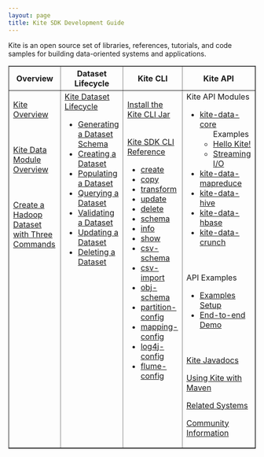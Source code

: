 ```yaml
---
layout: page
title: Kite SDK Development Guide
---
```


Kite is an open source set of libraries, references, tutorials, and code samples for building data-oriented systems and applications.

<table border="1">
<tr>
<th width="25%">
Overview
</th>
<th width="25%">
Dataset Lifecycle
</th>
<th>
Kite CLI
</th>
<th width="25%">
Kite API
</th>
</tr>
<tr valign="top">
<td>
<p>
<a href="Kite-SDK-Guide/">Kite Overview</a>
</p>
<br/>
<p>
<a href="Kite-Data-Module-Overview/">Kite Data Module Overview</a>
</p>
<br/>
<p>
<a href="Using-the-Kite-CLI-to-Create-a-Dataset/">Create a Hadoop Dataset with Three Commands</a>
</p>
</td>
<td>
<a href="Lifecycle/">Kite Dataset Lifecycle</a>
<ul>
<li>
<a href="Lifecycle/#generate">Generating a Dataset Schema</a>
</li>
<li>
<a href="Lifecycle/#create">Creating a Dataset</a>
</li>
<li>
<a href="Lifecycle/#populate">Populating a Dataset</a>
</li>
<li>
<a href="Viewing-with-Impala/">Querying a Dataset</a>
</li>
<li>
<a href="Lifecycle/#validate">Validating a Dataset</a>
</li>
<li>
<a href="Lifecycle/#update">Updating a Dataset</a>
</li>
<li>
<a href="Lifecycle/#annihilate">Deleting a Dataset</a>
</li>
</ul>
</td>
<td>
<p>
<a href="Install-Kite/">Install the Kite CLI Jar</a><br/><br/>
</p>
<p>
<a href="Kite-Dataset-Command-Line-Interface/">Kite SDK CLI Reference</a>
</p>
<ul>
<li>
<a href="Kite-Dataset-Command-Line-Interface/#create">create
</a>
</li>

<li>
<a href="Kite-Dataset-Command-Line-Interface/#copy">copy</a>
</li>
<li>
<a href="Kite-Dataset-Command-Line-Interface/#transform">transform</a>
</li>
<li>
<a href="Kite-Dataset-Command-Line-Interface/#update">update</a>
</li>
<li>
<a href="Kite-Dataset-Command-Line-Interface/#delete">delete</a>
</li>
<li>
<a href="Kite-Dataset-Command-Line-Interface/#schema">schema</a>
</li>
<li>
<a href="Kite-Dataset-Command-Line-Interface/#info">info</a>
</li>
<li>
<a href="Kite-Dataset-Command-Line-Interface/#show">show</a>
</li>
<li>
<a href="Kite-Dataset-Command-Line-Interface/#csvSchema">csv-schema</a>
</li>
<li>
<a href="Kite-Dataset-Command-Line-Interface/#csvImport">csv-import</a>
</li>
<li>
<a href="Kite-Dataset-Command-Line-Interface/#objSchema">obj-schema</a>
</li>
<li>
<a href="Kite-Dataset-Command-Line-Interface/#partition-config">partition-config</a>
</li>
<li>
<a href="Kite-Dataset-Command-Line-Interface/#mapping-config">mapping-config</a>
</li>
<li>
<a href="Kite-Dataset-Command-Line-Interface/#log4j-config">log4j-config</a>
</li>
<li>
<a href="Kite-Dataset-Command-Line-Interface/#flume-config">flume-config</a>
</td>
<td>
Kite API Modules
<ul>
<li>
<a href="kite-data-core">kite-data-core</a>
<ul>
<lh>Examples</lh>
<li><a href="kite-data-core#Example">Hello Kite!</a></li>
<li><a href="StreamingIO/">Streaming I/O</a></li>
</ul>
</li>
<li>
<a href="kite-data-mapreduce">kite-data-mapreduce</a>
</li>
<li>
<a href="kite-data-hive">kite-data-hive</a>
</li>
<li>
<a href="kite-data-hive">kite-data-hbase</a>
</li>
<li>
<a href="kite-data-crunch">kite-data-crunch</a>
</li>
</ul>
<br />
<p>API Examples</p>
<ul>
<li><a href="KiteExamplesSetup">Examples Setup</a>
</li>
<li>
<a href="KiteEndToEndDemo">End-to-end Demo</a>
</li>
</ul>
<br />
<p>
<a href="http://kitesdk.org/docs/current/apidocs/index.html">Kite Javadocs</a>
</p>
<p>
<a href="Using-Kite-with-Apache-Maven/">Using Kite with Maven</a>
</p>
<p>
<a href="RelatedSystems/">Related Systems</a>
</p>

<a href="KiteProjectLogistics/">Community Information</a>
</td>
</tr>
</table>
